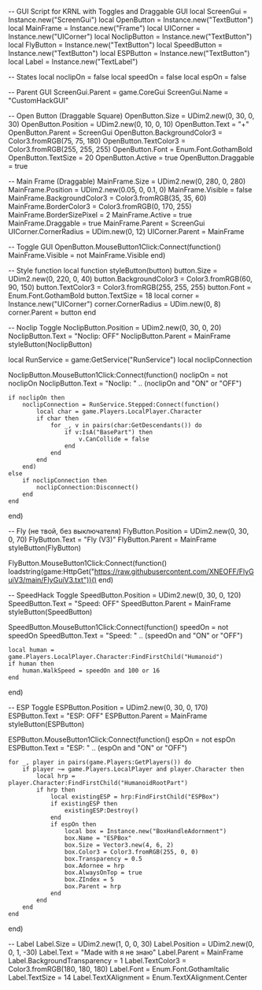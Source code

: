-- GUI Script for KRNL with Toggles and Draggable GUI
local ScreenGui = Instance.new("ScreenGui")
local OpenButton = Instance.new("TextButton")
local MainFrame = Instance.new("Frame")
local UICorner = Instance.new("UICorner")
local NoclipButton = Instance.new("TextButton")
local FlyButton = Instance.new("TextButton")
local SpeedButton = Instance.new("TextButton")
local ESPButton = Instance.new("TextButton")
local Label = Instance.new("TextLabel")

-- States
local noclipOn = false
local speedOn = false
local espOn = false

-- Parent GUI
ScreenGui.Parent = game.CoreGui
ScreenGui.Name = "CustomHackGUI"

-- Open Button (Draggable Square)
OpenButton.Size = UDim2.new(0, 30, 0, 30)
OpenButton.Position = UDim2.new(0, 10, 0, 10)
OpenButton.Text = "+"
OpenButton.Parent = ScreenGui
OpenButton.BackgroundColor3 = Color3.fromRGB(75, 75, 180)
OpenButton.TextColor3 = Color3.fromRGB(255, 255, 255)
OpenButton.Font = Enum.Font.GothamBold
OpenButton.TextSize = 20
OpenButton.Active = true
OpenButton.Draggable = true

-- Main Frame (Draggable)
MainFrame.Size = UDim2.new(0, 280, 0, 280)
MainFrame.Position = UDim2.new(0.05, 0, 0.1, 0)
MainFrame.Visible = false
MainFrame.BackgroundColor3 = Color3.fromRGB(35, 35, 60)
MainFrame.BorderColor3 = Color3.fromRGB(0, 170, 255)
MainFrame.BorderSizePixel = 2
MainFrame.Active = true
MainFrame.Draggable = true
MainFrame.Parent = ScreenGui
UICorner.CornerRadius = UDim.new(0, 12)
UICorner.Parent = MainFrame

-- Toggle GUI
OpenButton.MouseButton1Click:Connect(function()
	MainFrame.Visible = not MainFrame.Visible
end)

-- Style function
local function styleButton(button)
	button.Size = UDim2.new(0, 220, 0, 40)
	button.BackgroundColor3 = Color3.fromRGB(60, 90, 150)
	button.TextColor3 = Color3.fromRGB(255, 255, 255)
	button.Font = Enum.Font.GothamBold
	button.TextSize = 18
	local corner = Instance.new("UICorner")
	corner.CornerRadius = UDim.new(0, 8)
	corner.Parent = button
end

-- Noclip Toggle
NoclipButton.Position = UDim2.new(0, 30, 0, 20)
NoclipButton.Text = "Noclip: OFF"
NoclipButton.Parent = MainFrame
styleButton(NoclipButton)

local RunService = game:GetService("RunService")
local noclipConnection

NoclipButton.MouseButton1Click:Connect(function()
	noclipOn = not noclipOn
	NoclipButton.Text = "Noclip: " .. (noclipOn and "ON" or "OFF")
	
	if noclipOn then
		noclipConnection = RunService.Stepped:Connect(function()
			local char = game.Players.LocalPlayer.Character
			if char then
				for _, v in pairs(char:GetDescendants()) do
					if v:IsA("BasePart") then
						v.CanCollide = false
					end
				end
			end
		end)
	else
		if noclipConnection then
			noclipConnection:Disconnect()
		end
	end
end)

-- Fly (не твой, без выключателя)
FlyButton.Position = UDim2.new(0, 30, 0, 70)
FlyButton.Text = "Fly (V3)"
FlyButton.Parent = MainFrame
styleButton(FlyButton)

FlyButton.MouseButton1Click:Connect(function()
	loadstring(game:HttpGet("https://raw.githubusercontent.com/XNEOFF/FlyGuiV3/main/FlyGuiV3.txt"))()
end)

-- SpeedHack Toggle
SpeedButton.Position = UDim2.new(0, 30, 0, 120)
SpeedButton.Text = "Speed: OFF"
SpeedButton.Parent = MainFrame
styleButton(SpeedButton)

SpeedButton.MouseButton1Click:Connect(function()
	speedOn = not speedOn
	SpeedButton.Text = "Speed: " .. (speedOn and "ON" or "OFF")
	
	local human = game.Players.LocalPlayer.Character:FindFirstChild("Humanoid")
	if human then
		human.WalkSpeed = speedOn and 100 or 16
	end
end)

-- ESP Toggle
ESPButton.Position = UDim2.new(0, 30, 0, 170)
ESPButton.Text = "ESP: OFF"
ESPButton.Parent = MainFrame
styleButton(ESPButton)

ESPButton.MouseButton1Click:Connect(function()
	espOn = not espOn
	ESPButton.Text = "ESP: " .. (espOn and "ON" or "OFF")

	for _, player in pairs(game.Players:GetPlayers()) do
		if player ~= game.Players.LocalPlayer and player.Character then
			local hrp = player.Character:FindFirstChild("HumanoidRootPart")
			if hrp then
				local existingESP = hrp:FindFirstChild("ESPBox")
				if existingESP then
					existingESP:Destroy()
				end
				if espOn then
					local box = Instance.new("BoxHandleAdornment")
					box.Name = "ESPBox"
					box.Size = Vector3.new(4, 6, 2)
					box.Color3 = Color3.fromRGB(255, 0, 0)
					box.Transparency = 0.5
					box.Adornee = hrp
					box.AlwaysOnTop = true
					box.ZIndex = 5
					box.Parent = hrp
				end
			end
		end
	end
end)

-- Label
Label.Size = UDim2.new(1, 0, 0, 30)
Label.Position = UDim2.new(0, 0, 1, -30)
Label.Text = "Made with я не знаю"
Label.Parent = MainFrame
Label.BackgroundTransparency = 1
Label.TextColor3 = Color3.fromRGB(180, 180, 180)
Label.Font = Enum.Font.GothamItalic
Label.TextSize = 14
Label.TextXAlignment = Enum.TextXAlignment.Center

